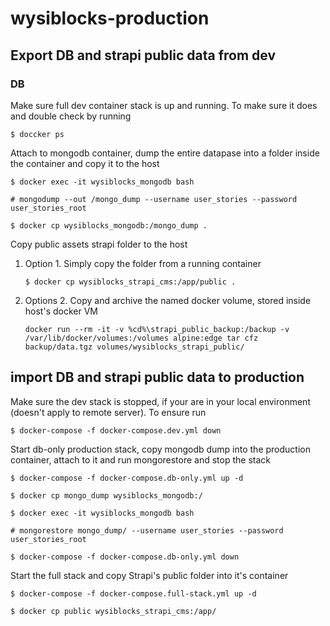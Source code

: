 # wysiblocks-production

## Export DB and strapi public data from dev

### DB

Make sure full dev container stack is up and running. To make sure it does and double check by running

```
$ doccker ps
```

Attach to mongodb container, dump the entire datapase into a folder inside the container and copy it to the host

```
$ docker exec -it wysiblocks_mongodb bash

# mongodump --out /mongo_dump --username user_stories --password user_stories_root

$ docker cp wysiblocks_mongodb:/mongo_dump .

```

Copy public assets strapi folder to the host

1. Option 1. Simply copy the folder from a running container
   ```
   $ docker cp wysiblocks_strapi_cms:/app/public .
   ```
2. Options 2. Copy and archive the named docker volume, stored inside host's docker VM

   ```
   docker run --rm -it -v %cd%\strapi_public_backup:/backup -v /var/lib/docker/volumes:/volumes alpine:edge tar cfz backup/data.tgz volumes/wysiblocks_strapi_public/
   ```

## import DB and strapi public data to production

Make sure the dev stack is stopped, if your are in your local environment (doesn't apply to remote server). To ensure run

```
$ docker-compose -f docker-compose.dev.yml down
```

Start db-only production stack, copy mongodb dump into the production container, attach to it and run mongorestore and stop the stack

```
$ docker-compose -f docker-compose.db-only.yml up -d

$ docker cp mongo_dump wysiblocks_mongodb:/

$ docker exec -it wysiblocks_mongodb bash

# mongorestore mongo_dump/ --username user_stories --password user_stories_root

$ docker-compose -f docker-compose.db-only.yml down
```

Start the full stack and copy Strapi's public folder into it's container

```
$ docker-compose -f docker-compose.full-stack.yml up -d

$ docker cp public wysiblocks_strapi_cms:/app/
```
